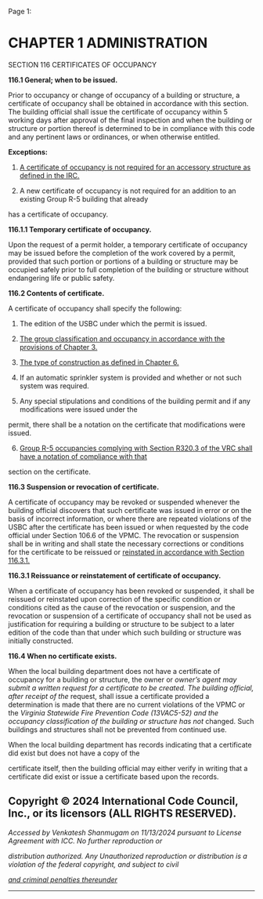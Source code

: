 Page 1:

# CHAPTER 1 ADMINISTRATION

 SECTION 116
 CERTIFICATES OF OCCUPANCY


**116.1 General; when to be issued.**


Prior to occupancy or change of occupancy of a building or structure, a certificate of occupancy shall be obtained in
accordance with this section. The building official shall issue the certificate of occupancy within 5 working days after
approval of the final inspection and when the building or structure or portion thereof is determined to be in compliance
with this code and any pertinent laws or ordinances, or when otherwise entitled.

**Exceptions:**

1. [A certificate of occupancy is not required for an accessory structure as defined in the IRC.](http://codes.iccsafe.org/#VACC2021P1_Ch35_PromICC_RefStdIRC_21)

2. A new certificate of occupancy is not required for an addition to an existing Group R-5 building that already

has a certificate of occupancy.

**116.1.1 Temporary certificate of occupancy.**

Upon the request of a permit holder, a temporary certificate of occupancy may be issued before the completion of the
work covered by a permit, provided that such portion or portions of a building or structure may be occupied safely prior
to full completion of the building or structure without endangering life or public safety.

**116.2 Contents of certificate.**

A certificate of occupancy shall specify the following:

1. The edition of the USBC under which the permit is issued.

2. [The group classification and occupancy in accordance with the provisions of Chapter 3.](http://codes.iccsafe.org/#VACC2021P1_Ch03)

3. [The type of construction as defined in Chapter 6.](http://codes.iccsafe.org/#VACC2021P1_Ch06)

4. If an automatic sprinkler system is provided and whether or not such system was required.

5. Any special stipulations and conditions of the building permit and if any modifications were issued under the


permit, there shall be a notation on the certificate that modifications were issued.

6. [Group R-5 occupancies complying with Section R320.3 of the VRC shall have a notation of compliance with that](http://codes.iccsafe.org/#VARC2021P1_Ch03_SecR320.3)

section on the certificate.

**116.3 Suspension or revocation of certificate.**

A certificate of occupancy may be revoked or suspended whenever the building official discovers that such certificate
was issued in error or on the basis of incorrect information, or where there are repeated violations of the USBC after the
certificate has been issued or when requested by the code official under Section 106.6 of the VPMC. The revocation or
suspension shall be in writing and shall state the necessary corrections or conditions for the certificate to be reissued or
[reinstated in accordance with Section 116.3.1.](http://codes.iccsafe.org/#VACC2021P1_Ch01_Sec116.3.1)

**116.3.1 Reissuance or reinstatement of certificate of occupancy.**

When a certificate of occupancy has been revoked or suspended, it shall be reissued or reinstated upon correction of the
specific condition or conditions cited as the cause of the revocation or suspension, and the revocation or suspension of a
certificate of occupancy shall not be used as justification for requiring a building or structure to be subject to a later
edition of the code than that under which such building or structure was initially constructed.


**116.4 When no certificate exists.**


When the local building department does not have a certificate of occupancy for a building or structure, the owner or
_owner’s agent may submit a written request for a certificate to be created. The building official, after receipt of the_
request, shall issue a certificate provided a determination is made that there are no current violations of the VPMC or the
_Virginia Statewide Fire Prevention Code (13VAC5-52) and the occupancy classification of the building or structure has not_
changed. Such buildings and structures shall not be prevented from continued use.

When the local building department has records indicating that a certificate did exist but does not have a copy of the

certificate itself, then the building official may either verify in writing that a certificate did exist or issue a certificate
based upon the records.

## Copyright © 2024 International Code Council, Inc., or its licensors (ALL RIGHTS RESERVED).

_Accessed by Venkatesh Shanmugam on 11/13/2024 pursuant to License Agreement with ICC. No further reproduction or_

_distribution authorized. Any Unauthorized reproduction or distribution is a violation of the federal copyright, and subject to civil_

_[and criminal penalties thereunder](http://codes.iccsafe.org/content/VACC2021P1/chapter-1-administration#VACC2021P1_Ch01_Sec116)_


-----



